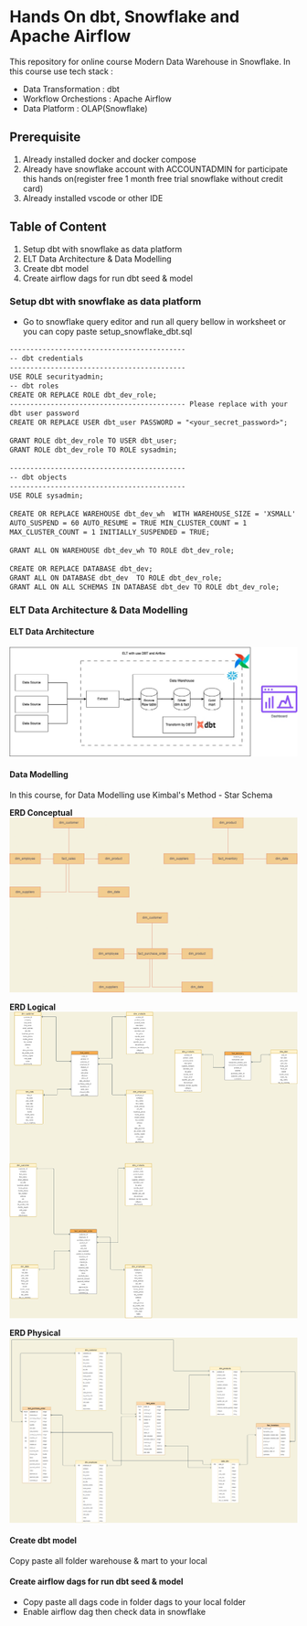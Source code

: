 # Hands On dbt, Snowflake and Apache Airflow

This repository for online course Modern Data Warehouse in Snowflake. 
In this course use tech stack : 
- Data Transformation : dbt
- Workflow Orchestions : Apache Airflow
- Data Platform : OLAP(Snowflake)

## Prerequisite
1) Already installed docker and docker compose
2) Already have snowflake account with ACCOUNTADMIN for participate this hands on(register free 1 month free trial snowflake without credit card)
3) Already installed vscode or other IDE

## Table of Content
1) Setup dbt with snowflake as data platform
2) ELT Data Architecture & Data Modelling
3) Create dbt model
4) Create airflow dags for run dbt seed & model

### Setup dbt with snowflake as data platform
- Go to snowflake query editor and run all query bellow in worksheet or you can copy paste setup_snowflake_dbt.sql
```
-------------------------------------------
-- dbt credentials
-------------------------------------------
USE ROLE securityadmin;
-- dbt roles
CREATE OR REPLACE ROLE dbt_dev_role;
------------------------------------------- Please replace with your dbt user password
CREATE OR REPLACE USER dbt_user PASSWORD = "<your_secret_password>";

GRANT ROLE dbt_dev_role TO USER dbt_user;
GRANT ROLE dbt_dev_role TO ROLE sysadmin;

-------------------------------------------
-- dbt objects
-------------------------------------------
USE ROLE sysadmin;

CREATE OR REPLACE WAREHOUSE dbt_dev_wh  WITH WAREHOUSE_SIZE = 'XSMALL' AUTO_SUSPEND = 60 AUTO_RESUME = TRUE MIN_CLUSTER_COUNT = 1 MAX_CLUSTER_COUNT = 1 INITIALLY_SUSPENDED = TRUE;

GRANT ALL ON WAREHOUSE dbt_dev_wh TO ROLE dbt_dev_role;

CREATE OR REPLACE DATABASE dbt_dev; 
GRANT ALL ON DATABASE dbt_dev  TO ROLE dbt_dev_role;
GRANT ALL ON ALL SCHEMAS IN DATABASE dbt_dev TO ROLE dbt_dev_role;
```

### ELT Data Architecture & Data Modelling
#### ELT Data Architecture
![data_architecture](https://github.com/saipulrx/airflow_dbt_snowflake/blob/main/assets/elt_data_architecture_snowflake.jpg)

#### Data Modelling
In this course, for Data Modelling use Kimbal's Method - Star Schema

<b>ERD Conceptual</b>
![erd conceptual](https://github.com/saipulrx/airflow_dbt_snowflake/blob/main/assets/erd-conceptual.drawio.png)

<b>ERD Logical</b>
![erd logical](https://github.com/saipulrx/airflow_dbt_snowflake/blob/main/assets/erd-logical.drawio.png)

<b>ERD Physical</b>
<br />
![erd physical](https://github.com/saipulrx/airflow_dbt_snowflake/blob/main/assets/erd-physical.drawio.png)

#### Create dbt model
Copy paste all folder warehouse & mart to your local

#### Create airflow dags for run dbt seed & model
- Copy paste all dags code in folder dags to your local folder
- Enable airflow dag then check data in snowflake 
